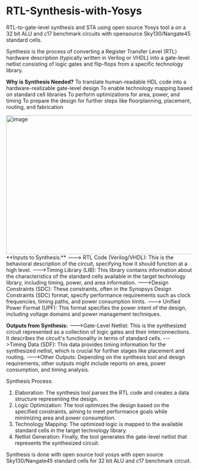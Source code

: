 # RTL-Synthesis-with-Yosys
RTL-to-gate-level synthesis and STA using open source Yosys tool a on a 32 bit ALU and c17 benchmark circuits with opensource Sky130/Nangate45 standard cells.

Synthesis is the process of converting a Register Transfer Level (RTL) hardware description (typically written in Verilog or VHDL) into a gate-level netlist consisting of logic gates and flip-flops from a specific technology library.

**Why is Synthesis Needed?**
To translate human-readable HDL code into a hardware-realizable gate-level design
To enable technology mapping based on standard cell libraries
To perform optimizations for area, power, and timing
To prepare the design for further steps like floorplanning, placement, routing, and fabrication

<img width="966" height="375" alt="image" src="https://github.com/user-attachments/assets/83a49cd6-4e48-4895-b35f-069644b8cb97" />
**Inputs to Synthesis:**
---> RTL Code (Verilog/VHDL):
    This is the behavioral description of the circuit, specifying how it should function at a high level. 
--->Timing Library (LIB):
    This library contains information about the characteristics of the standard cells available in the target technology library, including timing, power, and area information. 
--->Design Constraints (SDC):
   These constraints, often in the Synopsys Design Constraints (SDC) format, specify performance requirements such as clock frequencies, timing paths, and power consumption limits. 
---> Unified Power Format (UPF):
    This format specifies the power intent of the design, including voltage domains and power management techniques. 

**Outputs from Synthesis:**
--->Gate-Level Netlist:
This is the synthesized circuit represented as a collection of logic gates and their interconnections. It describes the circuit's functionality in terms of standard cells. 
--->Timing Data (SDF):
This data provides timing information for the synthesized netlist, which is crucial for further stages like placement and routing. 
--->Other Outputs:
Depending on the synthesis tool and design requirements, other outputs might include reports on area, power consumption, and timing analysis. 

Synthesis Process:
1. Elaboration:
The synthesis tool parses the RTL code and creates a data structure representing the design.
2. Logic Optimization:
The tool optimizes the design based on the specified constraints, aiming to meet performance goals while minimizing area and power consumption.
3. Technology Mapping:
The optimized logic is mapped to the available standard cells in the target technology library.
4. Netlist Generation:
Finally, the tool generates the gate-level netlist that represents the synthesized circuit. 

Synthesis is done with open source tool yosys with open source Sky130/Nangate45 standard cells for 32 bit ALU and c17 benchmark circuit.
